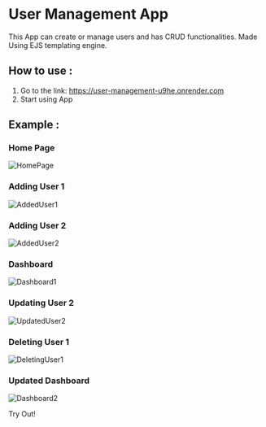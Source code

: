 # User Management App

This App can create or manage users and has CRUD functionalities.
Made Using EJS templating engine.

## How to use :

1. Go to the link: https://user-management-u9he.onrender.com
2. Start using App

## Example :

### Home Page
![HomePage](https://user-images.githubusercontent.com/37445224/230372431-40741723-5486-4dfb-b97e-911d2e540741.png)

### Adding User 1
![AddedUser1](https://user-images.githubusercontent.com/37445224/230372443-0bdb1aef-6436-4616-afc2-56de15b27e67.png)

### Adding User 2
![AddedUser2](https://user-images.githubusercontent.com/37445224/230372456-781f7b0c-ab9d-4731-93b7-af3c05edf64f.png)

### Dashboard
![Dashboard1](https://user-images.githubusercontent.com/37445224/230372462-087d5697-07c4-4eb5-8621-8e96ce3df304.png)

### Updating User 2
![UpdatedUser2](https://user-images.githubusercontent.com/37445224/230372472-b7448aa3-5875-4d7e-af6d-4fdc2b763389.png)

### Deleting User 1
![DeletingUser1](https://user-images.githubusercontent.com/37445224/230372476-cfbf3e36-a6ff-4a4e-b3c2-104c736faaab.png)

### Updated Dashboard
![Dashboard2](https://user-images.githubusercontent.com/37445224/230372486-54c1abf7-59e2-4c02-a76b-7dd526d4c224.png)

Try Out!
